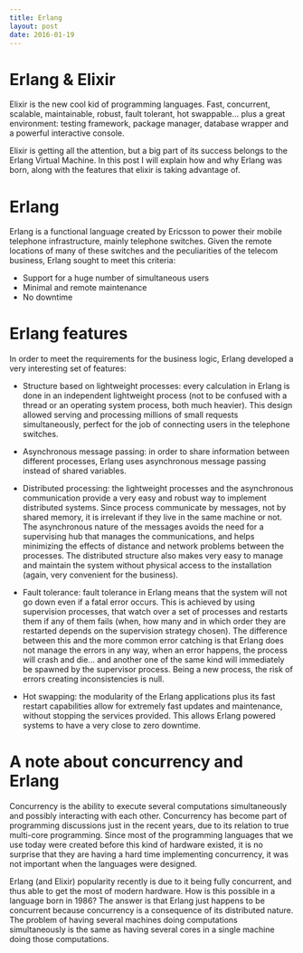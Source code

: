 ```yaml
---
title: Erlang
layout: post
date: 2016-01-19
---
```


# Erlang & Elixir

Elixir is the new cool kid of programming languages. Fast, concurrent, scalable,
maintainable, robust, fault tolerant, hot swappable... plus a great environment:
testing framework, package manager, database wrapper and a powerful interactive
console.

Elixir is getting all the attention, but a big part of its success belongs
to the Erlang Virtual Machine. In this post I will explain how and why Erlang
was born, along with the features that elixir is taking advantage of.

# Erlang

Erlang is a functional language created by Ericsson to power their mobile
telephone infrastructure, mainly telephone switches. Given the remote locations
of many of these switches and the peculiarities of the telecom business, Erlang
sought to meet this criteria:

* Support for a huge number of simultaneous users
* Minimal and remote maintenance
* No downtime

# Erlang features

In order to meet the requirements for the business logic, Erlang developed
a very interesting set of features:

* Structure based on lightweight processes: every calculation in Erlang is
done in an independent lightweight process (not to be confused with a thread
or an operating system process, both much heavier). This design allowed serving
and processing millions of small requests simultaneously, perfect for the job
of connecting users in the telephone switches.

* Asynchronous message passing: in order to share information between
different processes, Erlang uses asynchronous message passing instead of
shared variables.

* Distributed processing: the lightweight processes and the asynchronous
communication provide a very easy and robust way to implement distributed
systems. Since process communicate by messages, not by shared memory, it is
irrelevant if they live in the same machine or not. The asynchronous nature of
the messages avoids the need for a supervising hub that manages the
communications, and helps minimizing the effects of distance and network
problems between the processes. The distributed structure also makes very easy
to manage and maintain the system without physical access to the installation (again, very convenient for the business).

* Fault tolerance: fault tolerance in Erlang means that the system will not go
down even if a fatal error occurs. This is achieved by using supervision
processes, that watch over a set of processes and restarts them if any of them
fails (when, how many and in which order they are restarted depends on the
supervision strategy chosen). The difference between this and the more common
error catching is that Erlang does not manage the errors in any way, when an
error happens, the process will crash and die... and another one of the same
kind will immediately be spawned by the supervisor process. Being a new process,
the risk of errors creating inconsistencies is null.

* Hot swapping: the modularity of the Erlang applications plus its fast restart
capabilities allow for extremely fast updates and maintenance, without stopping
the services provided. This allows Erlang powered systems to have a very close
to zero downtime.

# A note about concurrency and Erlang
Concurrency is the ability to execute several computations simultaneously and
possibly interacting with each other. Concurrency has become part of programming
discussions just in the recent years, due to its relation to true multi-core
programming. Since most of the programming languages that we use today were
created before this kind of hardware existed, it is no surprise that they are
having a hard time implementing concurrency, it was not important when the
languages were designed.

Erlang (and Elixir) popularity recently is due to it being fully concurrent, and
thus able to get the most of modern hardware. How is this possible in a language
born in 1986? The answer is that Erlang just happens to be concurrent because
concurrency is a consequence of its distributed nature. The problem of having
several machines doing computations simultaneously is the same as having several
cores in a single machine doing those computations.
